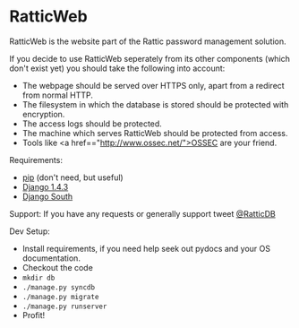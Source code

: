 RatticWeb
=========

RatticWeb is the website part of the Rattic password management solution.

If you decide to use RatticWeb seperately from its other components (which don't exist yet) you should take the following into account:
* The webpage should be served over HTTPS only, apart from a redirect from normal HTTP.
* The filesystem in which the database is stored should be protected with encryption.
* The access logs should be protected.
* The machine which serves RatticWeb should be protected from access.
* Tools like <a href=="http://www.ossec.net/">OSSEC</a> are your friend.

Requirements:
* <a href="https://pypi.python.org/pypi/pip">pip</a> (don't need, but useful)
* <a href="http://pypi.python.org/pypi/Django/1.4.3">Django 1.4.3</a>
* <a href="http://south.readthedocs.org/en/0.7.6/">Django South</a>

Support:
If you have any requests or generally support tweet <a href="http://twitter.com/ratticdb">@RatticDB</a>

Dev Setup:
* Install requirements, if you need help seek out pydocs and your OS documentation. 
* Checkout the code
* ```mkdir db```
* ```./manage.py syncdb```
* ```./manage.py migrate```
* ```./manage.py runserver```
* Profit!




